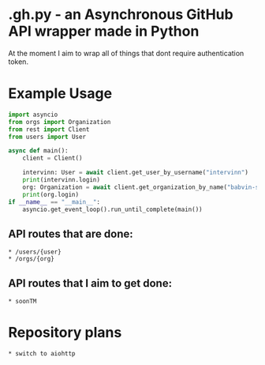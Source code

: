 # .gh.py - an Asynchronous GitHub API wrapper made in Python

At the moment I aim to wrap all of things that dont require authentication token.

# Example Usage
```py
import asyncio
from orgs import Organization
from rest import Client
from users import User

async def main():
    client = Client()

    intervinn: User = await client.get_user_by_username("intervinn")
    print(intervinn.login)
    org: Organization = await client.get_organization_by_name("babvin-software")
    print(org.login)
if __name__ == "__main__":
    asyncio.get_event_loop().run_until_complete(main())
```

## API routes that are done:
    * /users/{user}
    * /orgs/{org}
## API routes that I aim to get done:
    * soonTM

# Repository plans
    * switch to aiohttp